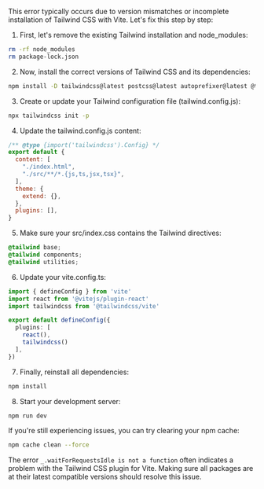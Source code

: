 This error typically occurs due to version mismatches or incomplete installation of Tailwind CSS with Vite. Let's fix this step by step:

1. First, let's remove the existing Tailwind installation and node_modules:

```bash
rm -rf node_modules
rm package-lock.json
```

2. Now, install the correct versions of Tailwind CSS and its dependencies:

```bash
npm install -D tailwindcss@latest postcss@latest autoprefixer@latest @tailwindcss/vite@latest
```

3. Create or update your Tailwind configuration file (tailwind.config.js):

```bash
npx tailwindcss init -p
```

4. Update the tailwind.config.js content:

```javascript
/** @type {import('tailwindcss').Config} */
export default {
  content: [
    "./index.html",
    "./src/**/*.{js,ts,jsx,tsx}",
  ],
  theme: {
    extend: {},
  },
  plugins: [],
}
```

5. Make sure your src/index.css contains the Tailwind directives:

```css
@tailwind base;
@tailwind components;
@tailwind utilities;
```

6. Update your vite.config.ts:

```typescript
import { defineConfig } from 'vite'
import react from '@vitejs/plugin-react'
import tailwindcss from '@tailwindcss/vite'

export default defineConfig({
  plugins: [
    react(),
    tailwindcss()
  ],
})
```

7. Finally, reinstall all dependencies:

```bash
npm install
```

8. Start your development server:

```bash
npm run dev
```

If you're still experiencing issues, you can try clearing your npm cache:

```bash
npm cache clean --force
```

The error `_.waitForRequestsIdle is not a function` often indicates a problem with the Tailwind CSS plugin for Vite. Making sure all packages are at their latest compatible versions should resolve this issue.